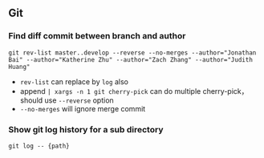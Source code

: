 ## Git

### Find diff commit between branch and author

```
git rev-list master..develop --reverse --no-merges --author="Jonathan Bai" --author="Katherine Zhu" --author="Zach Zhang" --author="Judith Huang"
```

- `rev-list` can replace by `log` also
- append `| xargs -n 1 git cherry-pick` can do multiple cherry-pick，should use `--reverse` option
- `--no-merges` will ignore merge commit

### Show git log history for a sub directory

```
git log -- {path}
```
